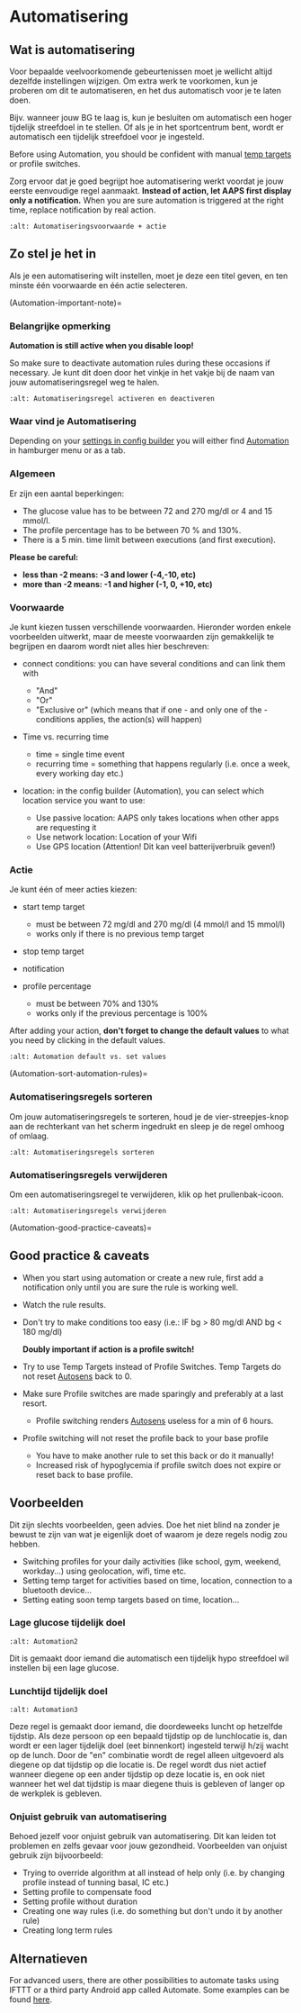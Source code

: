 # Automatisering

## Wat is automatisering

Voor bepaalde veelvoorkomende gebeurtenissen moet je wellicht altijd dezelfde instellingen wijzigen. Om extra werk te voorkomen, kun je proberen om dit te automatiseren, en het dus automatisch voor je te laten doen.

Bijv. wanneer jouw BG te laag is, kun je besluiten om automatisch een hoger tijdelijk streefdoel in te stellen. Of als je in het sportcentrum bent, wordt er automatisch een tijdelijk streefdoel voor je ingesteld.

Before using Automation, you should be confident with manual [temp targets](./temptarget.html) or profile switches.

Zorg ervoor dat je goed begrijpt hoe automatisering werkt voordat je jouw eerste eenvoudige regel aanmaakt. **Instead of action, let AAPS first display only a notification.** When you are sure automation is triggered at the right time, replace notification by real action.

```{image} ../images/Automation_ConditionAction_RC3.png
:alt: Automatiseringsvoorwaarde + actie
```

## Zo stel je het in

Als je een automatisering wilt instellen, moet je deze een titel geven, en ten minste één voorwaarde en één actie selecteren.

(Automation-important-note)=
### Belangrijke opmerking

**Automation is still active when you disable loop!**

So make sure to deactivate automation rules during these occasions if necessary. Je kunt dit doen door het vinkje in het vakje bij de naam van jouw automatiseringsregel weg te halen.

```{image} ../images/Automation_ActivateDeactivate.png
:alt: Automatiseringsregel activeren en deactiveren
```

### Waar vind je Automatisering

Depending on your [settings in config builder](Config-Builder-tab-or-hamburger-menu) you will either find [Automation](Config-Builder#automation) in hamburger menu or as a tab.

### Algemeen

Er zijn een aantal beperkingen:

- The glucose value has to be between 72 and 270 mg/dl or 4 and 15 mmol/l.
- The profile percentage has to be between 70 % and 130%.
- There is a 5 min. time limit between executions (and first execution).

**Please be careful:**

- **less than -2 means: -3 and lower (-4,-10, etc)**
- **more than -2 means: -1 and higher (-1, 0, +10, etc)**

### Voorwaarde

Je kunt kiezen tussen verschillende voorwaarden. Hieronder worden enkele voorbeelden uitwerkt, maar de meeste voorwaarden zijn gemakkelijk te begrijpen en daarom wordt niet alles hier beschreven:

- connect conditions: you can have several conditions and can link them with

  - "And"
  - "Or"
  - "Exclusive or" (which means that if one - and only one of the - conditions applies, the action(s) will happen)

- Time vs. recurring time

  - time =  single time event
  - recurring time = something that happens regularly (i.e. once a week, every working day etc.)

- location: in the config builder (Automation), you can select which location service you want to use:

  - Use passive location: AAPS only takes locations when other apps are requesting it
  - Use network location: Location of your Wifi
  - Use GPS location (Attention! Dit kan veel batterijverbruik geven!)

### Actie

Je kunt één of meer acties kiezen:

- start temp target

  - must be between 72 mg/dl and 270 mg/dl (4 mmol/l and 15 mmol/l)
  - works only if there is no previous temp target

- stop temp target

- notification

- profile percentage

  - must be between 70% and 130%
  - works only if the previous percentage is 100%

After adding your action, **don't forget to change the default values** to what you need by clicking in the default values.

```{image} ../images/Automation_Default_V2_5.png
:alt: Automation default vs. set values
```

(Automation-sort-automation-rules)=
### Automatiseringsregels sorteren

Om jouw automatiseringsregels te sorteren, houd je de vier-streepjes-knop aan de rechterkant van het scherm ingedrukt en sleep je de regel omhoog of omlaag.

```{image} ../images/Automation_Sort.png
:alt: Automatiseringsregels sorteren
```

### Automatiseringsregels verwijderen

Om een automatiseringsregel te verwijderen, klik op het prullenbak-icoon.

```{image} ../images/Automation_Delete.png
:alt: Automatiseringsregels verwijderen
```

(Automation-good-practice-caveats)=
## Good practice & caveats

- When you start using automation or create a new rule, first add a notification only until you are sure the rule is working well.

- Watch the rule results.

- Don't try to make conditions too easy (i.e.: IF bg > 80 mg/dl AND bg \< 180 mg/dl)

  **Doubly important if action is a profile switch!**

- Try to use Temp Targets instead of Profile Switches. Temp Targets do not reset [Autosens](Open-APS-features-autosens) back to 0.

- Make sure Profile switches are made sparingly and preferably at a last resort.

  - Profile switching renders [Autosens](Open-APS-features-autosens) useless for a min of 6 hours.

- Profile switching will not reset the profile back to your base profile

  - You have to make another rule to set this back or do it manually!
  - Increased risk of hypoglycemia if profile switch does not expire or reset back to base profile.

## Voorbeelden

Dit zijn slechts voorbeelden, geen advies. Doe het niet blind na zonder je bewust te zijn van wat je eigenlijk doet of waarom je deze regels nodig zou hebben.

- Switching profiles for your daily activities (like school, gym, weekend, workday...) using geolocation, wifi, time etc.
- Setting temp target for activities based on time, location, connection to a bluetooth device...
- Setting eating soon temp targets based on time, location...

### Lage glucose tijdelijk doel

```{image} ../images/Automation2.png
:alt: Automation2
```

Dit is gemaakt door iemand die automatisch een tijdelijk hypo streefdoel wil instellen bij een lage glucose.

### Lunchtijd tijdelijk doel

```{image} ../images/Automation3.png
:alt: Automation3
```

Deze regel is gemaakt door iemand, die doordeweeks luncht op hetzelfde tijdstip. Als deze persoon op een bepaald tijdstip op de lunchlocatie is, dan wordt er een lager tijdelijk doel (eet binnenkort) ingesteld terwijl h/zij wacht op de lunch. Door de "en" combinatie wordt de regel alleen uitgevoerd als diegene op dat tijdstip op die locatie is. De regel wordt dus niet actief wanneer diegene op een ander tijdstip op deze locatie is, en ook niet wanneer het wel dat tijdstip is maar diegene thuis is gebleven of langer op de werkplek is gebleven.

### Onjuist gebruik van automatisering

Behoed jezelf voor onjuist gebruik van automatisering. Dit kan leiden tot problemen en zelfs gevaar voor jouw gezondheid. Voorbeelden van onjuist gebruik zijn bijvoorbeeld:

- Trying to override algorithm at all instead of help only (i.e. by changing profile instead of tunning basal, IC etc.)
- Setting profile to compensate food
- Setting profile without duration
- Creating one way rules (i.e. do something but don't undo it by another rule)
- Creating long term rules

## Alternatieven

For advanced users, there are other possibilities to automate tasks using IFTTT or a third party Android app called Automate. Some examples can be found [here](./automationwithapp.html).
